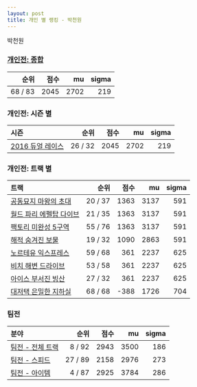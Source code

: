 ```yaml
---
layout: post
title: 개인 별 랭킹 - 박천원
---
```


박천원

### [개인전: 종합](../singles-full)

| 순위 | 점수 | mu | sigma |
|---:|---:|---:|---:|
| 68 / 83 | 2045 | 2702 | 219 |

### 개인전: 시즌 별

| 시즌 | 순위 | 점수 | mu | sigma |
|:---|---:|---:|---:|---:|
| [2016 듀얼 레이스](../singles-s2016_1) | 26 / 32 | 2045 | 2702 | 219 |

### 개인전: 트랙 별

| 트랙 | 순위 | 점수 | mu | sigma |
|:---|---:|---:|---:|---:|
| [공동묘지 마왕의 초대](../mawang) | 20 / 37 | 1363 | 3137 | 591 |
| [월드 파리 에펠탑 다이브](../eifel) | 21 / 35 | 1363 | 3137 | 591 |
| [팩토리 미완성 5구역](../district5) | 55 / 76 | 1363 | 3137 | 591 |
| [해적 숨겨진 보물](../haesumbo) | 19 / 32 | 1090 | 2863 | 591 |
| [노르테유 익스프레스](../noex) | 59 / 68 | 361 | 2237 | 625 |
| [비치 해변 드라이브](../haebyun) | 53 / 58 | 361 | 2237 | 625 |
| [아이스 부서진 빙산](../boobing) | 27 / 32 | 361 | 2237 | 625 |
| [대저택 은밀한 지하실](../jeotaek) | 68 / 68 | -388 | 1726 | 704 |

### 팀전

| 분야 | 순위 | 점수 | mu | sigma |
|:---|---:|---:|---:|---:|
| [팀전 - 전체 트랙](../team-full) | 8 / 92 | 2943 | 3500 | 186 |
| [팀전 - 스피드](../team-speed) | 27 / 89 | 2158 | 2976 | 273 |
| [팀전 - 아이템](../team-item) | 4 / 87 | 2925 | 3784 | 286 |
